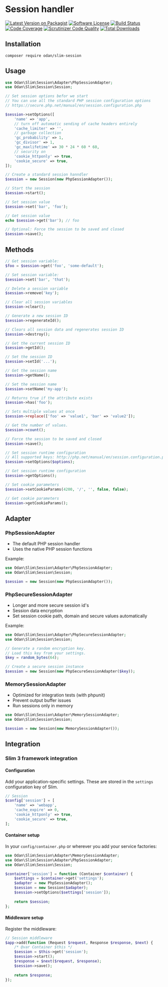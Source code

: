 # Session handler

[![Latest Version on Packagist](https://img.shields.io/github/release/odan/slim-session.svg)](https://github.com/odan/slim-session/releases)
[![Software License](https://img.shields.io/badge/license-MIT-brightgreen.svg)](LICENSE)
[![Build Status](https://travis-ci.org/odan/slim-session.svg?branch=master)](https://travis-ci.org/odan/slim-session)
[![Code Coverage](https://scrutinizer-ci.com/g/odan/slim-session/badges/coverage.png?b=master)](https://scrutinizer-ci.com/g/odan/slim-session/?branch=master)
[![Scrutinizer Code Quality](https://scrutinizer-ci.com/g/odan/slim-session/badges/quality-score.png?b=master)](https://scrutinizer-ci.com/g/odan/slim-session/?branch=master)
[![Total Downloads](https://img.shields.io/packagist/dt/odan/slim-session.svg)](https://packagist.org/packages/odan/slim-session)


## Installation

```
composer require odan/slim-session
```

## Usage

```php
use Odan\Slim\Session\Adapter\PhpSessionAdapter;
use Odan\Slim\Session\Session;

// Set session options befor we start
// You can use all the standard PHP session configuration options
// https://secure.php.net/manual/en/session.configuration.php

$session->setOptions([
    'name' => 'app',
    // turn off automatic sending of cache headers entirely
    'cache_limiter' => '',
    // garbage collection
    'gc_probability' => 1,
    'gc_divisor' => 1,
    'gc_maxlifetime' => 30 * 24 * 60 * 60,
    // security on
    'cookie_httponly' => true,
    'cookie_secure' => true,
]);

// Create a standard session hanndler
$session = new Session(new PhpSessionAdapter());

// Start the session
$session->start();

// Set session value
$session->set('bar', 'foo');

// Get session value
echo $session->get('bar'); // foo

// Optional: Force the session to be saved and closed
$session->save();
```

## Methods

```php
// Get session variable:
$foo = $session->get('foo', 'some-default');

// Set session variable:
$session->set('bar', 'that');

// Delete a session variable
$session->remove('key');

// Clear all session variables
$session->clear();

// Generate a new session ID
$session->regenerateId();

// Clears all session data and regenerates session ID
$session->destroy();

// Get the current session ID
$session->getId();

// Set the session ID
$session->setId('...');

// Get the session name
$session->getName();

// Set the session name
$session->setName('my-app');

// Returns true if the attribute exists
$session->has('foo');

// Sets multiple values at once
$session->replace(['foo' => 'value1', 'bar' => 'value2']);

// Get the number of values.
$session->count();

// Force the session to be saved and closed
$session->save();

// Set session runtime configuration
// All supported keys: http://php.net/manual/en/session.configuration.php
$session->setOptions($options);

// Get session runtime configuration
$session->getOptions();

// Set cookie parameters
$session->setCookieParams(4200, '/', '', false, false);

// Get cookie parameters
$session->getCookieParams();
```

## Adapter

### PhpSessionAdapter

* The default PHP session handler
* Uses the native PHP session functions

Example:

```php
use Odan\Slim\Session\Adapter\PhpSessionAdapter;
use Odan\Slim\Session\Session;

$session = new Session(new PhpSessionAdapter());
```

### PhpSecureSessionAdapter

* Longer and more secure session id's
* Session data encryption
* Set session cookie path, domain and secure values automatically

Example:

```php
use Odan\Slim\Session\Adapter\PhpSecureSessionAdapter;
use Odan\Slim\Session\Session;

// Generate a random encryption key.
// Load this key from your settings.
$key = random_bytes(64);

// Create a secure session instance
$session = new Session(new PhpSecureSessionAdapter($key));
```

### MemorySessionAdapter

* Optimized for integration tests (with phpunit)
* Prevent output buffer issues
* Run sessions only in memory

```php
use Odan\Slim\Session\Adapter\MemorySessionAdapter;
use Odan\Slim\Session\Session;

$session = new Session(new MemorySessionAdapter());
```

## Integration

### Slim 3 framework integration

#### Configuration

Add your application-specific settings. These are stored in the `settings` configuration key of Slim.

```php
// Session
$config['session'] = [
    'name' => 'webapp',
    'cache_expire' => 0,
    'cookie_httponly' => true,
    'cookie_secure' => true,
];
```

#### Container setup

In your `config/container.php` or wherever you add your service factories:

```php
use Odan\Slim\Session\Adapter\MemorySessionAdapter;
use Odan\Slim\Session\Adapter\PhpSessionAdapter;
use Odan\Slim\Session\Session;

$container['session'] = function (Container $container) {
    $settings = $container->get('settings');
    $adapter = new PhpSessionAdapter();
    $session = new Session($adapter);
    $session->setOptions($settings['session']);
    
    return $session;
};
```

#### Middleware setup

Register the middleware:

```php
// Session middleware
$app->add(function (Request $request, Response $response, $next) {
    /* @var Container $this */
    $session = $this->get('session');
    $session->start();
    $response = $next($request, $response);
    $session->save();
    
    return $response;
});
```
